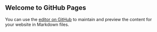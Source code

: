 ## Welcome to GitHub Pages

You can use the [editor on GitHub](https://github.com/Anshaadi/python-hindi-/edit/master/index.md) to maintain and preview the content for your website in Markdown files.

